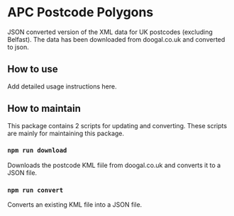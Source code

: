 # APC Postcode Polygons

JSON converted version of the XML data for UK postcodes (excluding Belfast).  The data has been downloaded from doogal.co.uk and converted to json.  

## How to use

Add detailed usage instructions here.

## How to maintain
This package contains 2 scripts for updating and converting.  These scripts are mainly for maintaining this package.

### `npm run download`
Downloads the postcode KML fiile from doogal.co.uk and converts it to a JSON file.

### `npm run convert`
Converts an existing KML file into a JSON file.